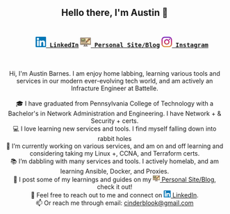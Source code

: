 <h2 align="center">Hello there, I'm Austin 👋</h2>
<h3 align="center">
  <code>
    <a href="https://www.linkedin.com/in/austin-barnes-03869218a/" title="LinkedIn"><img width="24" src="https://github.com/Cinderblook/cinderblook.github.io/blob/main/static/svg/linkedin.svg"> LinkedIn</a></code>
  <code><a href="https://www.cinderblook.com/" title="Personal Site/Blog"><img width="24" src="https://github.com/Cinderblook/cinderblook.github.io/blob/main/static/svg/blog.svg"> Personal Site/Blog</a></code>
  <code><a href="https://www.instagram.com/austin_barnesz/" title="Instagram Profile"><img width="24" src="https://github.com/Cinderblook/cinderblook.github.io/blob/main/static/svg/instagram.svg"> Instagram</a></code>
</h3>
<br>

<p align="center">
  Hi, I'm Austin Barnes. I am enjoy home labbing, learning various tools and services in our modern ever-evolving tech world, and am actively an Infracture Engineer at Battelle.
  <br>
  <br>
  🎓 I have graduated from Pennsylvania College of Technology with a Bachelor's in Network Administration and Engineering. I have Network + & Security + certs.
  <br>
  💻 I love learning new services and tools. I find myself falling down into rabbit holes
  <br>
  🔬 I’m currently working on various services, and am on and off learning and considering taking my Linux +, CCNA, and Terraform certs.
  <br>
  📚 I’m dabbling with many services and tools. I actively homelab, and am learning Ansible, Docker, and Proxies. 
  <br>
   📃 I post some of my learnings and guides on my <a href="https://www.cinderblook.com/" title="Personal Site/Blog"><img width="16" src="https://github.com/Cinderblook/cinderblook.github.io/blob/main/static/svg/blog.svg"> Personal Site/Blog</a></code>, check it out!
  <br>
  💬 Feel free to reach out to me and connect on  <a href="https://www.linkedin.com/in/austin-barnes-03869218a/" title="LinkedIn"><img width="16" src="https://github.com/Cinderblook/cinderblook.github.io/blob/main/static/svg/linkedin.svg"> LinkedIn</a></code>.
  <br>
  📫 Or reach me through email: <a href="mailto: cinderblook@gmail.com">cinderblook@gmail.com</a>
</p>



